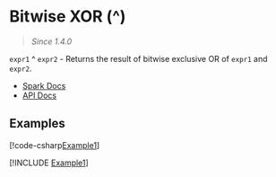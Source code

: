 ﻿# Bitwise XOR (^)

> _Since 1.4.0_

`expr1` ^ `expr2` - Returns the result of bitwise exclusive OR of `expr1`
and `expr2`.

* [Spark Docs](https://spark.apache.org/docs/3.2.2/api/sql/index.html#_16)
* [API Docs](xref:TypedSpark.NET.Columns.TypedIntegralColumn`3.op_ExclusiveOr*)

## Examples

[!code-csharp[Example1](../../../TypedSpark.NET.Tests/Examples/BitwiseXOr.cs#Example2)]

[!INCLUDE [Example1](../../../TypedSpark.NET.Tests/Examples/__examples__/BitwiseXOr.Case2.md)]

